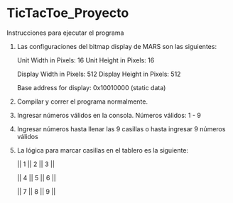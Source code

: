# TicTacToe_Proyecto

Instrucciones para ejecutar el programa

1. Las configuraciones del bitmap display de MARS son las siguientes:

   Unit Width in Pixels: 16
   Unit Height in Pixels: 16

   Display Width in Pixels: 512
   Display Height in Pixels: 512

   Base address for display: 0x10010000 (static data)

2. Compilar y correr el programa normalmente.

3. Ingresar números válidos en la consola. Números válidos: 1 - 9

4. Ingresar números hasta llenar las 9 casillas o hasta ingresar 9 números válidos

5. La lógica para marcar casillas en el tablero es la siguiente:

      || 1 || 2 || 3 ||

      || 4 || 5 || 6 ||

      || 7 || 8 || 9 ||
